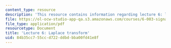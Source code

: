```yaml
---
content_type: resource
description: 'This resource contains information regarding lecture 6: laplace transform.'
file: https://ol-ocw-studio-app-qa.s3.amazonaws.com/courses/6-003-signals-and-systems-fall-2011/84b35cc755ccd722ddbdbba00fd41e8f_MIT6_003F11_lec06.pdf
file_type: application/pdf
resourcetype: Document
title: 'Lecture 6: Laplace transform'
uid: 84b35cc7-55cc-d722-ddbd-bba00fd41e8f
---
```

